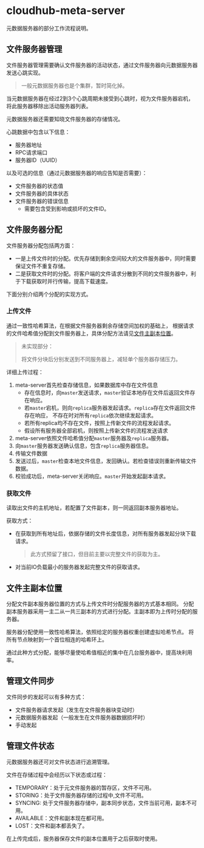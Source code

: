 # cloudhub-meta-server

元数据服务器的部分工作流程说明。

## 文件服务器管理

文件服务器管理需要确认文件服务器的活动状态，通过文件服务器向元数据服务器发送心跳实现。
> 一般元数据服务器也是个集群，暂时简化掉。

当元数据服务器在经过2到3个心跳周期未接受到心跳时，视为文件服务器宕机，
将此服务器移除出活动服务器列表。

元数据服务器还需要知晓文件服务器的存储情况。

心跳数据中包含以下信息：

- 服务器地址
- RPC请求端口
- 服务器ID（UUID）

以及可选的信息（通过元数据服务器的响应告知是否需要）：

- 文件服务器的状态值
- 文件服务器的具体状态
- 文件服务器的错误信息
    - 需要包含受到影响或损坏的文件ID。

## 文件服务器分配

文件服务器分配包括两方面：

- 一是上传文件时的分配。优先存储到剩余空间较大的文件服务器中，同时需要保证文件不重复存储。
- 二是获取文件时的分配。将客户端的文件请求分散到不同的文件服务器中，利于下载获取时并行传输，提高下载速度。

下面分别介绍两个分配的实现方式。

### 上传文件

通过一致性哈希算法，在根据文件服务器剩余存储空间加权的基础上，
根据请求的文件哈希值分配到文件服务器上，具体分配方法请见[文件主副本位置](#文件主副本位置)。
> 未实现部分：
>
> 将文件分块后分别发送到不同服务器上，减轻单个服务器存储压力。

详细上传过程：

1. meta-server首先检查存储信息，如果数据库中存在文件信息
    - 存在信息时，向`master`发送请求，`master`验证本地存在文件后返回文件存在响应。
    - 若`master`宕机，则向`replica`服务器发起请求。`replica`存在文件返回文件存在响应，
      不存在时对所有`replica`依次继续发起请求。
    - 若所有replica均不存在文件，按照上传新文件的流程发起请求。
    - 假设所有服务器全部宕机，则按照上传新文件的流程发送请求
2. meta-server依照文件哈希值分配`master`服务器及`replica`服务器。
3. 向`master`服务器发送确认信息，包含`replica`服务器信息。
4. 传输文件数据
5. 发送过后，`master`检查本地文件信息，发回确认。若检查错误则重新传输文件数据。
6. 校验成功后，meta-server关闭响应。`master`开始发起副本请求。

### 获取文件

读取出文件的主机地址，若配置了文件副本，则一同返回副本服务器地址。

获取方式：

- 在获取到所有地址后，依据存储的文件长度信息，对所有服务器发起分块下载请求。
  > 此方式预留了接口，但目前主要以完整文件的获取为主。
- 对当前IO负载最小的服务器发起完整文件的获取请求。

## 文件主副本位置

分配文件副本服务器位置的方式与上传文件时分配服务器的方式基本相同。
分配副本服务器采用一主二从一共三副本的方式进行分配。主副本即为上传时分配的服务器。

服务器分配使用一致性哈希算法，依照给定的服务器权重创建虚拟哈希节点。
将所有节点映射到一个首位相连的哈希环上。

通过此种方式分配，能够尽量使哈希值相近的集中在几台服务器中，提高块利用率。

## 管理文件同步

文件同步的发起可以有多种方式：

- 文件服务器请求发起（发生在文件服务器块变动时）
- 元数据服务器发起（一般发生在文件服务器数据损坏时）
- 手动发起

## 管理文件状态

元数据服务器还可对文件状态进行追溯管理。

文件在存储过程中会经历以下状态或过程：
- TEMPORARY：处于元文件服务器的暂存区，文件不可用。
- STORING：处于文件服务器存储的过程中,文件不可用。
- SYNCING: 处于文件服务器存储中，副本同步状态，文件当前可用，副本不可用。
- AVAILABLE：文件和副本现在都可用。
- LOST：文件和副本都丢失了。

在上传完成后，服务器保存文件的副本位置用于之后获取时使用。
